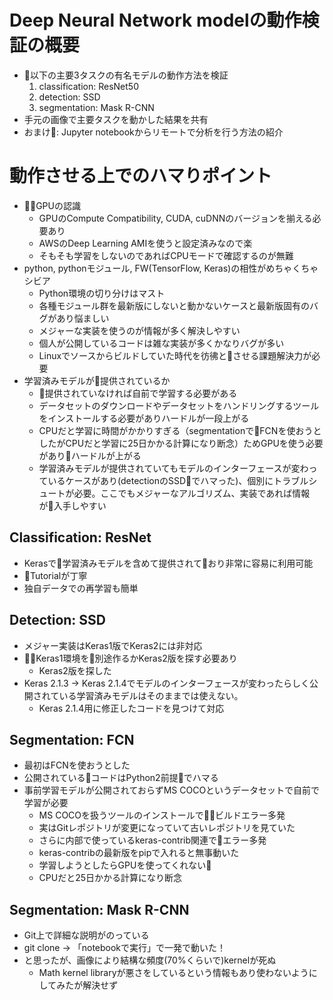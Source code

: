 # Deep Neural Network modelの動作検証の概要
* 以下の主要3タスクの有名モデルの動作方法を検証
  1. classification: ResNet50
  2. detection: SSD
  3. segmentation: Mask R-CNN
* 手元の画像で主要タスクを動かした結果を共有
* おまけ: Jupyter notebookからリモートで分析を行う方法の紹介

# 動作させる上でのハマりポイント
* GPUの認識
  * GPUのCompute Compatibility, CUDA, cuDNNのバージョンを揃える必要あり
  * AWSのDeep Learning AMIを使うと設定済みなので楽
  * そもそも学習をしないのであればCPUモードで確認するのが無難
* python, pythonモジュール, FW(TensorFlow, Keras)の相性がめちゃくちゃシビア
  * Python環境の切り分けはマスト
  * 各種モジュール群を最新版にしないと動かないケースと最新版固有のバグがあり悩ましい
  * メジャーな実装を使うのが情報が多く解決しやすい
  * 個人が公開しているコードは雑な実装が多くかなりバグが多い
  * Linuxでソースからビルドしていた時代を彷彿とさせる課題解決力が必要
* 学習済みモデルが提供されているか
  * 提供されていなければ自前で学習する必要がある
  * データセットのダウンロードやデータセットをハンドリングするツールをインストールする必要がありハードルが一段上がる
  * CPUだと学習に時間がかかりすぎる（segmentationでFCNを使おうとしたがCPUだと学習に25日かかる計算になり断念）ためGPUを使う必要がありハードルが上がる
  * 学習済みモデルが提供されていてもモデルのインターフェースが変わっているケースがあり(detectionのSSDでハマった)、個別にトラブルシュートが必要。ここでもメジャーなアルゴリズム、実装であれば情報が入手しやすい

## Classification: ResNet
* Kerasで学習済みモデルを含めて提供されており非常に容易に利用可能
* Tutorialが丁寧
* 独自データでの再学習も簡単

## Detection: SSD
* メジャー実装はKeras1版でKeras2には非対応
* Keras1環境を別途作るかKeras2版を探す必要あり
  * Keras2版を探した
* Keras 2.1.3 -> Keras 2.1.4でモデルのインターフェースが変わったらしく公開されている学習済みモデルはそのままでは使えない。
  * Keras 2.1.4用に修正したコードを見つけて対応

## Segmentation: FCN
* 最初はFCNを使おうとした
* 公開されているコードはPython2前提でハマる
* 事前学習モデルが公開されておらずMS COCOというデータセットで自前で学習が必要
  * MS COCOを扱うツールのインストールでビルドエラー多発
  * 実はGitレポジトリが変更になっていて古いレポジトリを見ていた
  * さらに内部で使っているkeras-contrib関連でエラー多発
  * keras-contribの最新版をpipで入れると無事動いた
  * 学習しようとしたらGPUを使ってくれない
  * CPUだと25日かかる計算になり断念

## Segmentation: Mask R-CNN
* Git上で詳細な説明がのっている
* git clone -> 「notebookで実行」で一発で動いた！
* と思ったが、画像により結構な頻度(70%くらいで)kernelが死ぬ
  * Math kernel libraryが悪さをしているという情報もあり使わないようにしてみたが解決せず

